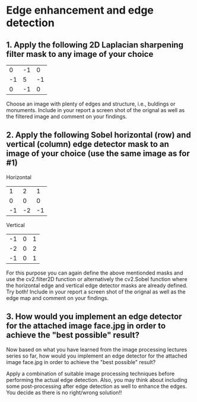 # Edge enhancement and edge detection

## 1. Apply the following 2D Laplacian sharpening filter mask to any image of your choice 

|    |    |    |  
|--- |--- |--- |
| 0  | -1 | 0  |
| -1 |  5 | -1 | 
| 0  | -1 | 0  |

Choose an image with plenty of edges and structure, i.e., buldings or monuments. Include in your report a screen shot of the orignal as well as the filtered image and comment on your findings. 

## 2. Apply the following Sobel horizontal (row) and vertical (column) edge detector mask to an image of your choice (use the same image as for #1)
Horizontal

|    |    |    |  
|--- |--- |--- |
| 1  | 2 | 1  | 
| 0 |  0 | 0 | 
| -1  | -2 | -1  |

Vertical

|    |    |    |  
|--- |--- |--- |
| -1  | 0 | 1  |
| -2 |  0 | 2 | 
| -1  | 0 | 1  |

For this purpose you can again define the above mentionded masks and use the cv2.filter2D function or alternatively the cv2.Sobel function where the horizontal edge and vertical edge detector masks are already defined. Try both! Include in your report a screen shot of the orignal as well as the edge map and comment on your findings. 

## 3. How would you implement an edge detector for the attached image face.jpg in order to achieve the "best possible" result? 

Now based on what you have learned from the image processing lectures series so far, how would you implement an edge detector for the attached image face.jpg in order to achieve the "best possible" result? 

Apply a combination of suitable image processing techniques before performing the actual edge detection. Also, you may think about including some post-processing after edge detection as well to enhance the edges.  You decide as there is no right/wrong solution!!